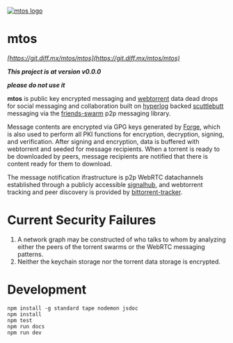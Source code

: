 [![mtos logo](https://git.diff.mx/uploads/group/avatar/6/aiga_litter_disposal_bg.png)](https://git.diff.mx/groups/mtos)

# mtos

*[https://git.diff.mx/mtos/mtos](https://git.diff.mx/mtos/mtos)*

***This project is at version v0.0.0***

***please do not use it***

**mtos** is public key encrypted messaging and [webtorrent](https://webtorrent.io) data dead drops for social messaging and collaboration built on [hyperlog](https://github.com/mafintosh/hyperlog) backed [scuttlebutt](https://github.com/ssbc/secure-scuttlebutt) messaging via the [friends-swarm](https://github.com/moose-team/friends-swarm) p2p messaging library.

Message contents are encrypted via GPG keys generated by [Forge](https://github.com/digitalbazaar/forge), which is also used to perform all PKI functions for encryption, decryption, signing, and verification.  After signing and encryption, data is buffered with webtorrent and seeded for message recipients.  When a torrent is ready to be downloaded by peers, message recipients are notified that there is content ready for them to download.

The message notification ifrastructure is p2p WebRTC datachannels established through a publicly accessible [signalhub](https://github.com/mafintosh/signalhub), and webtorrent tracking and peer discovery is provided by [bittorrent-tracker](https://github.com/feross/bittorrent-tracker).

# Current Security Failures

1. A network graph may be constructed of who talks to whom by analyzing either the peers of the torrent swarms or the WebRTC messaging patterns.
1. Neither the keychain storage nor the torrent data storage is encrypted.

# Development

    npm install -g standard tape nodemon jsdoc
    npm install
    npm test
    npm run docs
    npm run dev
